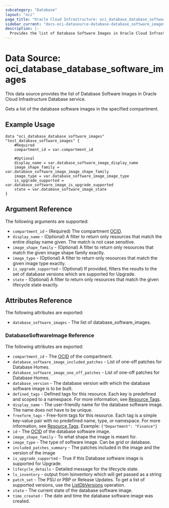 ```yaml
---
subcategory: "Database"
layout: "oci"
page_title: "Oracle Cloud Infrastructure: oci_database_database_software_images"
sidebar_current: "docs-oci-datasource-database-database_software_images"
description: |-
  Provides the list of Database Software Images in Oracle Cloud Infrastructure Database service
---
```


# Data Source: oci_database_database_software_images
This data source provides the list of Database Software Images in Oracle Cloud Infrastructure Database service.

Gets a list of the database software images in the specified compartment.


## Example Usage

```hcl
data "oci_database_database_software_images" "test_database_software_images" {
	#Required
	compartment_id = var.compartment_id

	#Optional
	display_name = var.database_software_image_display_name
	image_shape_family = var.database_software_image_image_shape_family
	image_type = var.database_software_image_image_type
	is_upgrade_supported = var.database_software_image_is_upgrade_supported
	state = var.database_software_image_state
}
```

## Argument Reference

The following arguments are supported:

* `compartment_id` - (Required) The compartment [OCID](https://docs.cloud.oracle.com/iaas/Content/General/Concepts/identifiers.htm).
* `display_name` - (Optional) A filter to return only resources that match the entire display name given. The match is not case sensitive.
* `image_shape_family` - (Optional) A filter to return only resources that match the given image shape family exactly.
* `image_type` - (Optional) A filter to return only resources that match the given image type exactly.
* `is_upgrade_supported` - (Optional) If provided, filters the results to the set of database versions which are supported for Upgrade.
* `state` - (Optional) A filter to return only resources that match the given lifecycle state exactly.


## Attributes Reference

The following attributes are exported:

* `database_software_images` - The list of database_software_images.

### DatabaseSoftwareImage Reference

The following attributes are exported:

* `compartment_id` - The [OCID](https://docs.cloud.oracle.com/iaas/Content/General/Concepts/identifiers.htm) of the compartment.
* `database_software_image_included_patches` - List of one-off patches for Database Homes.
* `database_software_image_one_off_patches` - List of one-off patches for Database Homes.
* `database_version` - The database version with which the database software image is to be built.
* `defined_tags` - Defined tags for this resource. Each key is predefined and scoped to a namespace. For more information, see [Resource Tags](https://docs.cloud.oracle.com/iaas/Content/General/Concepts/resourcetags.htm). 
* `display_name` - The user-friendly name for the database software image. The name does not have to be unique.
* `freeform_tags` - Free-form tags for this resource. Each tag is a simple key-value pair with no predefined name, type, or namespace. For more information, see [Resource Tags](https://docs.cloud.oracle.com/iaas/Content/General/Concepts/resourcetags.htm).  Example: `{"Department": "Finance"}` 
* `id` - The [OCID](https://docs.cloud.oracle.com/iaas/Content/General/Concepts/identifiers.htm) of the database software image.
* `image_shape_family` - To what shape the image is meant for.
* `image_type` - The type of software image. Can be grid or database.
* `included_patches_summary` - The patches included in the image and the version of the image
* `is_upgrade_supported` - True if this Database software image is supported for Upgrade.
* `lifecycle_details` - Detailed message for the lifecycle state.
* `ls_inventory` - output from lsinventory which will get passed as a string
* `patch_set` - The PSU or PBP or Release Updates. To get a list of supported versions, use the [ListDbVersions](https://docs.cloud.oracle.com/iaas/api/#/en/database/20160918/DbVersionSummary/ListDbVersions) operation.
* `state` - The current state of the database software image.
* `time_created` - The date and time the database software image was created.

